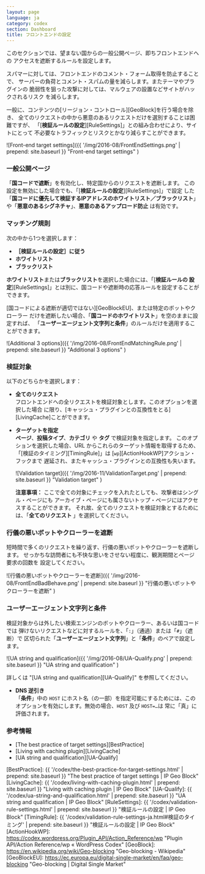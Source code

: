 ```yaml
---
layout: page
language: ja
category: codex
section: Dashboard
title: フロントエンドの設定
---
```


このセクションでは、望まない国からの一般公開ページ、即ちフロントエンドへの
アクセスを遮断するルールを設定します。

スパマーに対しては、フロントエンドのコメント・フォーム取得を防止することで、
サーバーの負荷とコメント・スパムの量を減らします。またテーマやプラグインの
脆弱性を狙った攻撃に対しては、マルウェアの設置などサイトがハックされるリスク
を減らします。

一般に、コンテンツの[リージョン・コントロール][GeoBlock]を行う場合を除き、
全てのリクエストの中から悪意のあるリクエストだけを選別することは困難ですが、
「[**検証ルールの設定**][RuleSettings]」との組み合わせにより、サイトにとって
不必要なトラフィックとリスクとかなり減らすことができます。

![Front-end target settings]({{ '/img/2016-08/FrontEndSettings.png' | prepend: site.baseurl }}
 "Front-end target settings"
)

### 一般公開ページ ###

「**国コードで遮断**」を有効化し、特定国からのリクエストを遮断します。
この設定を無効にした場合でも、「[**検証ルールの設定**][RuleSettings]」で設定
した「**国コードに優先して検証するIPアドレスのホワイトリスト／ブラックリスト**」
や「**悪意のあるシグネチャ**」、**悪意のあるアップロード防止** は有効です。

### マッチング規則 ###

次の中から1つを選択します：

- **［検証ルールの設定］に従う**
- **ホワイトリスト**
- **ブラックリスト**

**ホワイトリスト**または**ブラックリスト**を選択した場合には、「[**検証ルールの
設定**][RuleSettings]」とは別に、国コードや遮断時の応答ルールを設定することが
できます。

[国コードによる遮断が適切ではない][GeoBlockEU]、または特定のボットやクローラー
だけを遮断したい場合、「**国コードのホワイトリスト**」を空のままに設定すれば、
「**ユーザーエージェント文字列と条件**」のルールだけを適用することができます。

![Additional 3 options]({{ '/img/2016-08/FrontEndMatchingRule.png' | prepend: site.baseurl }}
 "Additional 3 options"
)

### 検証対象 ###

以下のどちらかを選択します：

- **全てのリクエスト**  
フロントエンドへの全リクエストを検証対象とします。このオプションを選択した場合
に限り、[キャッシュ・プラグインとの互換性をとる][LivingCache]ことができます。

- **ターゲットを指定**  
**ページ**、**投稿タイプ**、**カテゴリ** や **タグ** で検証対象を指定します。
このオプションを選択した場合、URL からこれらのターゲット情報を取得するため、
「[検証のタイミング][TimingRule]」は [`wp`][ActionHookWP]アクション・フックまで
遅延され、またキャッシュ・プラグインとの互換性も失います。
  
  ![Validation target]({{ '/img/2016-11/ValidationTarget.png' | prepend: site.baseurl }}
   "Validation target"
  )  
  
  <div class="alert alert-info">
    <strong>注意事項：</strong>
    ここで全ての対象にチェックを入れたとしても、攻撃者はシングル・ページにも
    アーカイブ・ページにも属さないトップ・ページにはアクセスすることができます。
    それ故、全てのリクエストを検証対象とするためには、「<strong>全てのリクエスト
    </strong>」を選択してください。
  </div>

### 行儀の悪いボットやクローラーを遮断 ###

短時間で多くのリクエストを繰り返す、行儀の悪いボットやクローラーを遮断します。
せっかちな訪問者にも不快な思いをさせない程度に、観測期間とページ要求の回数を
設定してください。

![行儀の悪いボットやクローラーを遮断]({{ '/img/2016-08/FrontEndBadBehave.png' | prepend: site.baseurl }}
 "行儀の悪いボットやクローラーを遮断"
)

### ユーザーエージェント文字列と条件 ###

検証対象からは外したい検索エンジンのボットやクローラー、あるいは国コードでは
弾けないリクエストなどに対するルールを、「`:`」（通過）または「`#`」（遮断）で
区切られた「**ユーザーエージェント文字列**」と「**条件**」のペアで設定します。

![UA string and qualification]({{ '/img/2016-08/UA-Qualify.png' | prepend: site.baseurl }}
 "UA string and qualification"
)

詳しくは "[UA string and qualification][UA-Qualify]" を参照してください。

- **DNS 逆引き**  
「**条件**」中の `HOST` にホスト名（の一部）を指定可能にするためには、この
オプションを有効にします。無効の場合、`HOST` 及び <code>HOST=&hellip;</code>は
常に「真」に評価されます。

### 参考情報 ###

- [The best practice of target settings][BestPractice]
- [Living with caching plugin][LivingCache]
- [UA string and qualification][UA-Qualify]

[IP-Geo-Block]: https://wordpress.org/plugins/ip-geo-block/ "WordPress › IP Geo Block « WordPress Plugins"
[BestPractice]: {{ '/codex/the-best-practice-for-target-settings.html'        | prepend: site.baseurl }} "The best practice of target settings | IP Geo Block"
[LivingCache]:  {{ '/codex/living-with-caching-plugin.html'                   | prepend: site.baseurl }} "Living with caching plugin | IP Geo Block"
[UA-Qualify]:   {{ '/codex/ua-string-and-qualification.html'                  | prepend: site.baseurl }} "UA string and qualification | IP Geo Block"
[RuleSettings]: {{ '/codex/validation-rule-settings.html'                     | prepend: site.baseurl }} "検証ルールの設定 | IP Geo Block"
[TimingRule]:   {{ '/codex/validation-rule-settings-ja.html#検証のタイミング' | prepend: site.baseurl }} "検証ルールの設定 | IP Geo Block"
[ActionHookWP]: https://codex.wordpress.org/Plugin_API/Action_Reference/wp "Plugin API/Action Reference/wp &laquo; WordPress Codex"
[GeoBlock]:     https://en.wikipedia.org/wiki/Geo-blocking "Geo-blocking - Wikipedia"
[GeoBlockEU]:   https://ec.europa.eu/digital-single-market/en/faq/geo-blocking "Geo-blocking | Digital Single Market"
